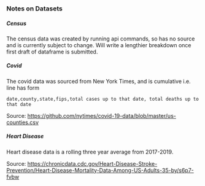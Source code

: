 ### Notes on Datasets
##### Census
The census data was created by running api commands, so has no source and is currently subject to change. Will write
a lengthier breakdown once first draft of dataframe is submitted.

##### Covid
The covid data was sourced from New York Times, and is cumulative i.e. line has form

    date,county,state,fips,total cases up to that date, total deaths up to that date

Source: https://github.com/nytimes/covid-19-data/blob/master/us-counties.csv

##### Heart Disease
Heart disease data is a rolling three year average from 2017-2019.

Source: https://chronicdata.cdc.gov/Heart-Disease-Stroke-Prevention/Heart-Disease-Mortality-Data-Among-US-Adults-35-by/s6p7-fvbw
